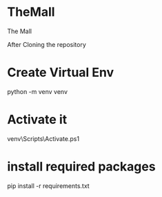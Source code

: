 # TheMall
The Mall


After Cloning the repository 

# Create Virtual Env
python -m venv venv 
# Activate it
venv\Scripts\Activate.ps1
# install required packages
pip install -r requirements.txt

